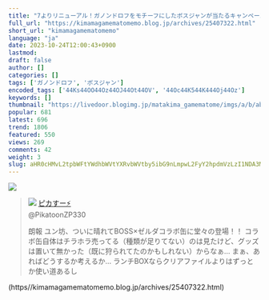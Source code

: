 ```yaml
---
title: "7よりリニューアル！ガノンドロフをモチーフにしたボスジャンが当たるキャンペーンも "
full_url: "https://kimamagamematomemo.blog.jp/archives/25407322.html"
short_url: "kimamagamematomemo"
language: "ja"
date: 2023-10-24T12:00:43+0900
lastmod: 
draft: false
author: []
categories: []
tags: ['ガノンドロフ', 'ボスジャン']
encoded_tags: ['44Ks44OO44Oz44OJ44Ot44OV', '44Oc44K544K444Oj44Oz']
keywords: []
thumbnail: "https://livedoor.blogimg.jp/matakima_gamematome/imgs/a/b/abeca5f1.jpg"
popular: 681
latest: 696
trend: 1806
featured: 550
views: 269
comments: 42
weight: 3
slug: aHR0cHMvL2tpbWFtYWdhbWVtYXRvbWVtby5ibG9nLmpwL2FyY2hpdmVzLzI1NDA3MzIyLmh0bWw=
---
```


![](https://livedoor.blogimg.jp/matakima_gamematome/imgs/a/b/abeca5f1.jpg)

<blockquote id='twibodyCgQ2QGSGf3'> <p> <img src='https//livedoor.blogimg.jp/matakima_gamematome/imgs/9/4/948ca2ef.jpg'> <a href='https//twitter.com/PikatoonZP330/status/1716320661319397669' target='_blank'>ピカすー⚡️ </a><br> @PikatoonZP330 </p> <p id='twitextCgQ2QGSGf3'> 朗報 ユン坊、ついに晴れてBOSS×ゼルダコラボ缶に堂々の登場！！ コラボ缶自体はチラホラ売ってる（種類が足りてない）のは見たけど、グッズは置いて無かった（既に狩られてたのかもしれない）からなぁ… まぁ、あればどうするか考えるか… ランチBOXならクリアファイルよりはずっとか使い道あるし </p> <p> <a href='https//twitter.com/PikatoonZP330/status/1716320661319397669' target='_blank'></a> </p> </blockquote> 

(https//kimamagamematomemo.blog.jp/archives/25407322.html)
